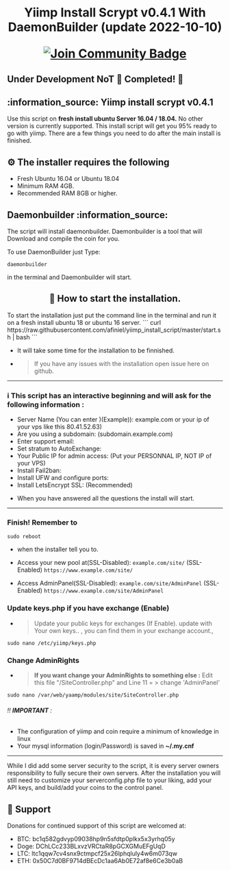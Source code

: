 <h1 align="center"> Yiimp Install Scrypt v0.4.1 With DaemonBuilder (update 2022-10-10) 

<a href="https://discord.gg/TTprjGD2tw"><img src="https://img.shields.io/discord/904564600354254898.svg?style=flat&label=Discord %3C3%20&color=7289DA%22" alt="Join Community Badge"/></a></h1>
## Under Development NoT 🚫 Completed! 🚫
 <h2 align="left"> :information_source: Yiimp install scrypt v0.4.1</h2>
Use this script on <b> fresh install ubuntu Server 16.04 / 18.04.</b> No other version is currently supported. This install script will get you 95% ready to go with yiimp. There are a few things you need to do after the main install is finished.
<h2 align="left"> ⚙️ The installer requires the following </h2>

* Fresh Ubuntu 16.04 or Ubuntu 18.04
* Minimum RAM 4GB.
* Recommended RAM 8GB or higher.

<h2 align="left"> Daemonbuilder :information_source: </h2>
The script will install daemonbuilder. Daemonbuilder is a tool that will Download and compile the coin for you.

To use DaemonBuilder just Type:
```
daemonbuilder
```
in the terminal and Daemonbuilder will start.

<h2 align="center"> 💾 How to start the installation. </h2>
To start the installation just put the command line in the terminal and run it on a fresh install ubuntu 18 or ubuntu 16 server.
```
curl https://raw.githubusercontent.com/afiniel/yiimp_install_script/master/start.sh | bash
```

- It will take some time for the installation to be finnished.
- > If you have any issues with the installation open issue here on github.
***********************************

### :information_source: This script has an interactive beginning and will ask for the following information :

- Server Name (You can enter )(Example)): example.com or your ip of your vps like this 80.41.52.63)
- Are you using a subdomain: (subdomain.example.com)
- Enter support email:
- Set stratum to AutoExchange:
- Your Public IP for admin access: (Put your PERSONNAL IP, NOT IP of your VPS)
- Install Fail2ban:
- Install UFW and configure ports: 
- Install LetsEncrypt SSL: (Recommended)
* When you have answered all the questions the install will start.
***********************************

### Finish! Remember to 
```
sudo reboot
```
-  when the installer tell you to.

- Access your new pool at(SSL-Disabled): ```example.com/site/```  (SSL-Enabled) ```https://www.example.com/site/```
- Access AdminPanel(SSL-Disabled): ```example.com/site/AdminPanel``` (SSL-Enabled) ```https://www.example.com/site/AdminPanel```


### Update keys.php if you have exchange (Enable)

- > Update your public keys for exchanges (If Enable). update with Your own keys.. , you can find them in your exchange account.,
```
sudo nano /etc/yiimp/keys.php
```
### Change AdminRights

- > **If you want change your AdminRights to something else :** Edit this file "/SiteController.php" and Line 11 = > change 'AdminPanel'

```
sudo nano /var/web/yaamp/modules/site/SiteController.php
```
###### :bangbang: **IMPORTANT** : 

- The configuration of yiimp and coin require a minimum of knowledge in linux
- Your mysql information (login/Password) is saved in **~/.my.cnf**

*****************************************************************************

While I did add some server security to the script, it is every server owners responsibility to fully secure their own servers. After the installation you will still need to customize your serverconfig.php file to your liking, add your API keys, and build/add your coins to the control panel.

## 🎁 Support

Donations for continued support of this script are welcomed at:

* BTC:  bc1q582gdvyp09038hp9n5sfdtp0plkx5x3yrhq05y
* Doge: DChLCc233BLxvzVRCtaR8pGCXGMuEFgUqD
* LTC:  ltc1qqw7cv4snx9ctmpcf25x26lphqluly4w6m073qw
* ETH: 0x50C7d0BF9714dBEcDc1aa6Ab0E72af8e6Ce3b0aB
